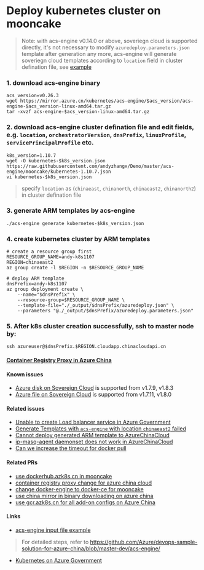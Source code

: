 # Deploy kubernetes cluster on mooncake
> Note: with acs-engine v0.14.0 or above, soveriegn cloud is supported directly, it's not necessary to modify `azuredeploy.parameters.json` template after generation any more, acs-engine will generate soveriegn cloud templates according to `location` field in cluster defination file, see [example](https://github.com/andyzhangx/demo/blob/master/acs-engine/mooncake/kubernetes-1.10.7.json#L3)

### 1. download acs-engine binary
```
acs_version=v0.26.3
wget https://mirror.azure.cn/kubernetes/acs-engine/$acs_version/acs-engine-$acs_version-linux-amd64.tar.gz
tar -xvzf acs-engine-$acs_version-linux-amd64.tar.gz
```

### 2. download acs-engine cluster defination file and edit fields, e.g. `location`, `orchestratorVersion`, `dnsPrefix`, `linuxProfile`, `servicePrincipalProfile` etc.
```
k8s_version=1.10.7
wget -O kubernetes-$k8s_version.json https://raw.githubusercontent.com/andyzhangx/Demo/master/acs-engine/mooncake/kubernetes-1.10.7.json
vi kubernetes-$k8s_version.json
```
> specify `location` as (`chinaeast`, `chinanorth`, `chinaeast2`, `chinanorth2`) in cluster defination file

### 3. generate ARM templates by acs-engine
```
./acs-engine generate kubernetes-$k8s_version.json
```

### 4. create kubernetes cluster by ARM templates
```
# create a resource group first
RESOURCE_GROUP_NAME=andy-k8s1107
REGION=chinaeast2
az group create -l $REGION -n $RESOURCE_GROUP_NAME

# deploy ARM template
dnsPrefix=andy-k8s1107
az group deployment create \
    --name="$dnsPrefix" \
    --resource-group=$RESOURCE_GROUP_NAME \
    --template-file="./_output/$dnsPrefix/azuredeploy.json" \
    --parameters "@./_output/$dnsPrefix/azuredeploy.parameters.json"
```

### 5. After k8s cluster creation successfully, ssh to master node by:
```
ssh azureuser@$dnsPrefix.$REGION.cloudapp.chinacloudapi.cn
```

#### [Container Registry Proxy in Azure China](https://github.com/Azure/container-service-for-azure-china/tree/master/aks#22-container-registry-proxy)

#### Known issues
 - [Azure disk on Sovereign Cloud](https://github.com/kubernetes/kubernetes/pull/50673) is supported from v1.7.9, v1.8.3
 - [Azure file on Sovereign Cloud](https://github.com/kubernetes/kubernetes/pull/48460) is supported from v1.7.11, v1.8.0
 
#### Related issues
 - [Unable to create Load balancer service in Azure Government](https://github.com/Azure/acs-engine/issues/3754)
 - [Generate Templates with `acs-engine` with location `chinaeast2` failed](https://github.com/Azure/acs-engine/issues/3812)
 - [Cannot deploy generated ARM template to AzureChinaCloud](https://github.com/Azure/acs-engine/issues/3024)
 - [ip-masq-agent daemonset does not work in AzureChinaCloud](https://github.com/Azure/acs-engine/issues/4063)
 - [Can we increase the timeout for docker pull](https://github.com/Azure/acs-engine/issues/4126) 
 
#### Related PRs
 - [use dockerhub.azk8s.cn in mooncake](https://github.com/Azure/acs-engine/pull/3887)
 - [container registry proxy change for azure china cloud](https://github.com/Azure/acs-engine/pull/3683)
 - [change docker-engine to docker-ce for mooncake](https://github.com/Azure/azure-docker-extension/pull/132)
 - [use china mirror in binary downloading on azure china](https://github.com/Azure/acs-engine/pull/4137)
 - [use gcr.azk8s.cn for all add-on configs on Azure China](https://github.com/Azure/acs-engine/pull/4190)

#### Links
 - [acs-engine input file example](https://raw.githubusercontent.com/andyzhangx/Demo/master/acs-engine/mooncake/kubernetes-1.10.7.json)
 > For detailed steps, refer to https://github.com/Azure/devops-sample-solution-for-azure-china/blob/master-dev/acs-engine/
 - [Kubernetes on Azure Government](https://docs.microsoft.com/en-us/azure/azure-government/documentation-government-k8)
